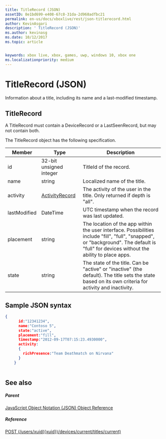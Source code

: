 ```yaml
---
title: TitleRecord (JSON)
assetID: 8e1bd699-e408-67c8-31da-2d968adfbc21
permalink: en-us/docs/xboxlive/rest/json-titlerecord.html
author: KevinAsgari
description: ' TitleRecord (JSON)'
ms.author: kevinasg
ms.date: 10/12/2017
ms.topic: article


keywords: xbox live, xbox, games, uwp, windows 10, xbox one
ms.localizationpriority: medium
---
```



# TitleRecord (JSON)
Information about a title, including its name and a last-modified timestamp. 
<a id="ID4EN"></a>

 
## TitleRecord
 
A TitleRecord must contain a DeviceRecord or a LastSeenRecord, but may not contain both.
 
The TitleRecord object has the following specification.
 
| Member| Type| Description| 
| --- | --- | --- | 
| id| 32-bit unsigned integer| TitleId of the record.| 
| name| string| Localized name of the title.| 
| activity| [ActivityRecord](json-activityrecord.md)| The activity of the user in the title. Only returned if depth is "all".| 
| lastModified| DateTime| UTC timestamp when the record was last updated.| 
| placement| string| The location of the app within the user interface. Possibilities include "fill", "full", "snapped", or "background". The default is "full" for devices without the ability to place apps.| 
| state| string| The state of the title. Can be "active" or "inactive" (the default). The title sets the state based on its own criteria for activity and inactivity.| 
  
<a id="ID4E6C"></a>

 
## Sample JSON syntax
 

```json
{
      id:"12341234",
      name:"Contoso 5",
      state:"active",
      placement:"fill",
      timestamp:"2012-09-17T07:15:23.4930000",
      activity:
      {
        richPresence:"Team Deathmatch on Nirvana"
      }
    }
    
```

  
<a id="ID4EID"></a>

 
## See also
 
<a id="ID4EKD"></a>

 
##### Parent 

[JavaScript Object Notation (JSON) Object Reference](atoc-xboxlivews-reference-json.md)

  
<a id="ID4EUD"></a>

 
##### Reference 

[POST (/users/xuid({xuid})/devices/current/titles/current)](../uri/presence/uri-usersxuiddevicescurrenttitlescurrentpost.md)

   